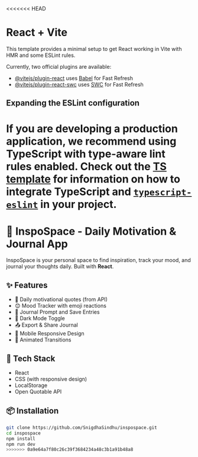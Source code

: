 <<<<<<< HEAD
# React + Vite

This template provides a minimal setup to get React working in Vite with HMR and some ESLint rules.

Currently, two official plugins are available:

- [@vitejs/plugin-react](https://github.com/vitejs/vite-plugin-react/blob/main/packages/plugin-react) uses [Babel](https://babeljs.io/) for Fast Refresh
- [@vitejs/plugin-react-swc](https://github.com/vitejs/vite-plugin-react/blob/main/packages/plugin-react-swc) uses [SWC](https://swc.rs/) for Fast Refresh

## Expanding the ESLint configuration

If you are developing a production application, we recommend using TypeScript with type-aware lint rules enabled. Check out the [TS template](https://github.com/vitejs/vite/tree/main/packages/create-vite/template-react-ts) for information on how to integrate TypeScript and [`typescript-eslint`](https://typescript-eslint.io) in your project.
=======
# 🌟 InspoSpace - Daily Motivation & Journal App

InspoSpace is your personal space to find inspiration, track your mood, and journal your thoughts daily. Built with **React**.

## ✨ Features

- 💬 Daily motivational quotes (from API)
- 😊 Mood Tracker with emoji reactions
- 📝 Journal Prompt and Save Entries
- 🌙 Dark Mode Toggle
- 📤 Export & Share Journal
- 📱 Mobile Responsive Design
- 🎉 Animated Transitions

## 🚀 Tech Stack

- React
- CSS (with responsive design)
- LocalStorage
- Open Quotable API

## 📦 Installation

```bash
git clone https://github.com/SnigdhaSindhu/inspospace.git
cd inspospace
npm install
npm run dev
>>>>>>> 0a9e64a7f80c26c39f3684234a48c3b1a91b48a8
